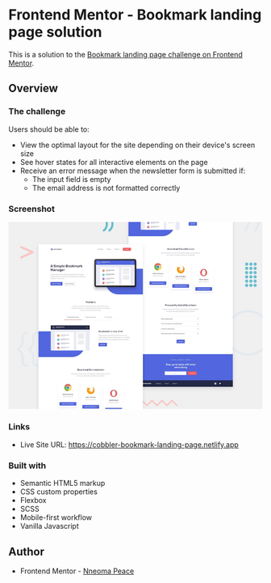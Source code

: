 # Frontend Mentor - Bookmark landing page solution

This is a solution to the [Bookmark landing page challenge on Frontend Mentor](https://www.frontendmentor.io/challenges/bookmark-landing-page-5d0b588a9edda32581d29158).

## Overview

### The challenge

Users should be able to:

- View the optimal layout for the site depending on their device's screen size
- See hover states for all interactive elements on the page
- Receive an error message when the newsletter form is submitted if:
  - The input field is empty
  - The email address is not formatted correctly

### Screenshot

![Design preview for the Bookmark landing page coding challenge](./design/desktop-preview.jpg)

### Links

- Live Site URL: https://cobbler-bookmark-landing-page.netlify.app

### Built with

- Semantic HTML5 markup
- CSS custom properties
- Flexbox
- SCSS
- Mobile-first workflow
- Vanilla Javascript

## Author

- Frontend Mentor - [Nneoma Peace](https://www.frontendmentor.io/profile/SatellitePeace)
